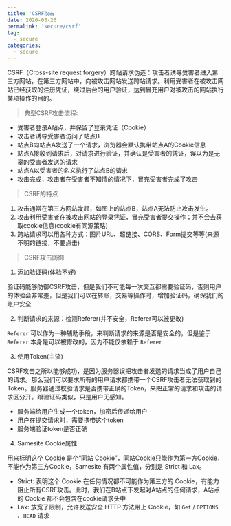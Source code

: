 ```yaml
---
title: 'CSRF攻击'
date: 2020-03-26
permalink: 'secure/csrf'
tag:
  - secure
categories:
  - secure
---
```


CSRF（Cross-site request forgery）跨站请求伪造：攻击者诱导受害者进入第三方网站，在第三方网站中，向被攻击网站发送跨站请求。利用受害者在被攻击网站已经获取的注册凭证，绕过后台的用户验证，达到冒充用户对被攻击的网站执行某项操作的目的。

> 典型CSRF攻击流程:

- 受害者登录A站点，并保留了登录凭证（Cookie）
- 攻击者诱导受害者访问了站点B
- 站点B向站点A发送了一个请求，浏览器会默认携带站点A的Cookie信息
- 站点A接收到请求后，对请求进行验证，并确认是受害者的凭证，误以为是无辜的受害者发送的请求
- 站点A以受害者的名义执行了站点B的请求
- 攻击完成，攻击者在受害者不知情的情况下，冒充受害者完成了攻击

> CSRF的特点

1. 攻击通常在第三方网站发起，如图上的站点B，站点A无法防止攻击发生。
2. 攻击利用受害者在被攻击网站的登录凭证，冒充受害者提交操作；并不会去获取cookie信息(cookie有同源策略)
3. 跨站请求可以用各种方式：图片URL、超链接、CORS、Form提交等等(来源不明的链接，不要点击)

> CSRF攻击防御

1. 添加验证码(体验不好)

验证码能够防御CSRF攻击，但是我们不可能每一次交互都需要验证码，否则用户的体验会非常差，但是我们可以在转账，交易等操作时，增加验证码，确保我们的账户安全

2. 判断请求的来源：检测Referer(并不安全，Referer可以被更改)

`Referer` 可以作为一种辅助手段，来判断请求的来源是否是安全的，但是鉴于 `Referer` 本身是可以被修改的，因为不能仅依赖于  `Referer`

3. 使用Token(主流)

CSRF攻击之所以能够成功，是因为服务器误把攻击者发送的请求当成了用户自己的请求。那么我们可以要求所有的用户请求都携带一个CSRF攻击者无法获取到的Token。服务器通过校验请求是否携带正确的Token，来把正常的请求和攻击的请求区分开。跟验证码类似，只是用户无感知。

- 服务端给用户生成一个token，加密后传递给用户
- 用户在提交请求时，需要携带这个token
- 服务端验证token是否正确

4. Samesite Cookie属性

用来标明这个 Cookie 是个“同站 Cookie”，同站Cookie只能作为第一方Cookie，不能作为第三方Cookie，Samesite 有两个属性值，分别是 Strict 和 Lax。

- Strict: 表明这个 Cookie 在任何情况都不可能作为第三方的 Cookie，有能力阻止所有CSRF攻击。此时，我们在B站点下发起对A站点的任何请求，A站点的 Cookie 都不会包含在cookie请求头中
- Lax: 放宽了限制，允许发送安全 HTTP 方法带上 Cookie，如 `Get` / `OPTIONS` 、`HEAD` 请求
